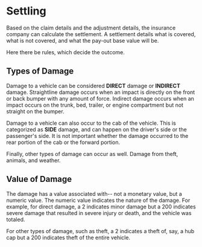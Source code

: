 # Settling

Based on the claim details and the adjustment details, the insurance company can calculate the settlement.  A settlement details what is covered, what is not covered, and what the pay-out base value will be.

Here there be rules, which decide the outcome.

## Types of Damage

Damage to a vehicle can be considered **DIRECT** damage or **INDIRECT** damage.  Straightline damage occurs when an impact is directly on the front or back bumper with any amount of force.  Indirect damage occurs when an impact occurs on the trunk, bed, trailer, or engine compartment but not straight on the bumper.

Damage to a vehicle can also occur to the cab of the vehicle.  This is categorized as **SIDE** damage, and can happen on the driver's side or the passenger's side.  It is not important whether the damage occurred to the rear portion of the cab or the forward portion.

Finally, other types of damage can occur as well. Damage from theft, animals, and weather.

## Value of Damage

The damage has a value associated with-- not a monetary value, but a numeric value.  The numeric value indicates the nature of the damage.  For example, for direct damage, a 2 indicates minor damage but a 200 indicates severe damage that resulted in severe injury or death, and the vehicle was totaled.

For other types of damage, such as theft, a 2 indicates a theft of, say, a hub cap but a 200 indicates theft of the entire vehicle.